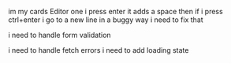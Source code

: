 im my cards Editor one i press enter it adds a space then if i press ctrl+enter i go to a new line in a buggy way i need to fix that

i need to handle form validation

i need to handle fetch errors
i need to add loading state
